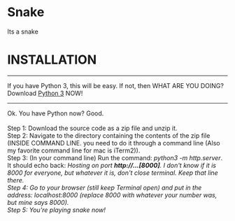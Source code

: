 # Snake


Its a snake
<br/>
<h1>INSTALLATION</h1>
<hr/>
If you have Python 3, this will be easy. If not, then WHAT ARE YOU DOING? Download <a href="https://www.python.org/downloads/">Python 3</a> NOW!
<hr/>
Ok. You have Python now? Good.
<br/>
<br/>
Step 1: Download the source code as a zip file and unzip it.<br/>
Step 2: Navigate to the directory containing the contents of the zip file (INSIDE COMMAND LINE. you need to do it through a command line (Also my favorite command line for mac is iTerm2)). <br/>
Step 3: (In your command line) Run the command: <em>python3 -m http.server</em>. It should echo back: <em>Hosting on port <strong>http://...[8000]</strong>. I don't know if it is 8000 for everyone, but whatever it is, don't close terminal. Keep that line there. <br/>
  Step 4: Go to your browser (still keep Terminal open) and put in the address: <em>localhost:8000</em> (replace 8000 with whatever your number was, but mine says 8000).<br/>
  Step 5: You're playing snake now!

